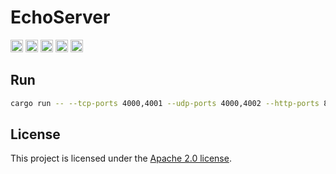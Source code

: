 # EchoServer

[<img alt="github" height="20" src="https://img.shields.io/badge/github-zarvd/echoserver-8da0cb?style=for-the-badge&labelColor=555555&logo=github">](https://github.com/zarvd/echoserver)
[<img alt="crates.io" height="20" src="https://img.shields.io/crates/v/echoserver.svg?style=for-the-badge&color=fc8d62&logo=rust">](https://crates.io/crates/echoserver)
[<img alt="docs.rs" height="20" src="https://img.shields.io/docsrs/echoserver?style=for-the-badge">](https://docs.rs/echoserver)
[<img alt="build status" height="20" src="https://img.shields.io/github/actions/workflow/status/zarvd/echoserver/ci.yml?branch=master&style=for-the-badge">](https://github.com/zarvd/echoserver/actions?query%3Amaster)
[<img alt="dependency status" height="20" src="https://deps.rs/repo/github/zarvd/echoserver/status.svg?style=for-the-badge&t=0">](https://deps.rs/repo/github/zarvd/echoserver)

## Run

```bash
cargo run -- --tcp-ports 4000,4001 --udp-ports 4000,4002 --http-ports 8080,9000
```

## License

This project is licensed under the [Apache 2.0 license](LICENSE).
